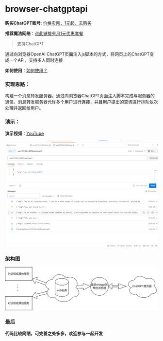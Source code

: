 # browser-chatgptapi



**购买ChatGPT账号**: [价格实惠，1元起，去购买](https://xx025.github.io/z9c3c4)

**推荐魔法网络**：[点此链接有月1元优惠套餐](https://xx025.github.io/773ycd9u) 
>支持ChatGPT


通过向浏览器OpenAI ChatGPT页面注入js脚本的方式，将网页上的ChatGPT变成一个API，支持多人同时连接

**如何使用**：[如何使用？](wiki/如何使用.md)


### 实现思路：

构建一个消息转发服务器，通过向浏览器ChatGPT页面注入脚本完成与服务器的通信，消息转发服务器允许多个用户进行连接，并且用户提出的查询进行排队依次处理并返回给用户。

### 演示：

**演示视频**：[YouTube](https://www.youtube.com/embed/o4SETVDbaEY)

![image](imgs/api_test.png)



### 架构图

![架构图.png](imgs/zh_architecture-diagram.png)



### 最后

**代码比较简陋，可完善之处多多，欢迎参与一起开发**
